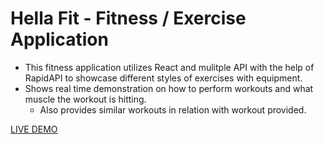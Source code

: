 # Hella Fit - Fitness / Exercise Application

- This fitness application utilizes React and mulitple API with the help of RapidAPI to showcase different styles of exercises with equipment.
- Shows real time demonstration on how to perform workouts and what muscle the workout is hitting.
  - Also provides similar workouts in relation with workout provided.


[LIVE DEMO](https://hella-fit.netlify.app/)

<img src='https://user-images.githubusercontent.com/67409144/188248722-4e6d625b-ebd1-4e2d-b467-17a82abc36f2.png' alt='' />
